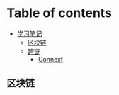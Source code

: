 # Table of contents

* [学习笔记](README.md)
  * [区块链](readme/blockchain.md)
  * [跨链](readme/cross-chain/README.md)
    * [Connext](readme/cross-chain/connext/connext.md)

## 区块链 <a href="#blockchain" id="blockchain"></a>
